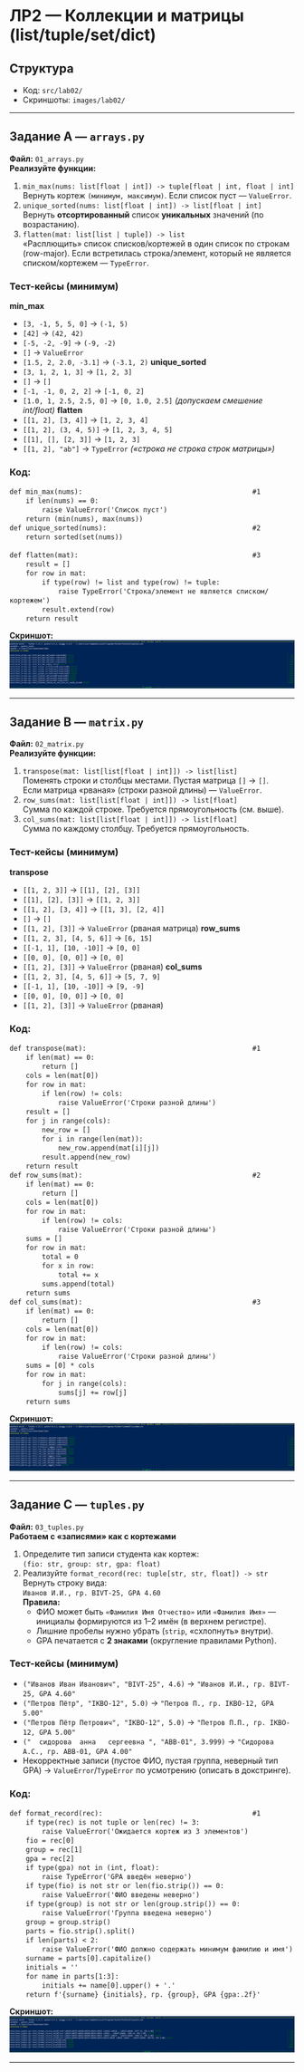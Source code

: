 # ЛР2 — Коллекции и матрицы (list/tuple/set/dict)

## Структура
- Код: `src/lab02/`
- Скриншоты: `images/lab02/`

---

## Задание A — `arrays.py`
**Файл:** `01_arrays.py`  
**Реализуйте функции:** 
1. `min_max(nums: list[float | int]) -> tuple[float | int, float | int]`  
   Вернуть кортеж `(минимум, максимум)`. Если список пуст — `ValueError`.
2. `unique_sorted(nums: list[float | int]) -> list[float | int]`  
   Вернуть **отсортированный** список **уникальных** значений (по возрастанию).
3. `flatten(mat: list[list | tuple]) -> list`  
   «Расплющить» список списков/кортежей в один список по строкам (row-major).
   Если встретилась строка/элемент, который не является списком/кортежем — `TypeError`.

### Тест-кейсы (минимум)
**min_max**
- `[3, -1, 5, 5, 0]` → `(-1, 5)`
- `[42]` → `(42, 42)`
- `[-5, -2, -9]` → `(-9, -2)`
- `[]` → `ValueError`
- `[1.5, 2, 2.0, -3.1]` → `(-3.1, 2)`
**unique_sorted**
- `[3, 1, 2, 1, 3]` → `[1, 2, 3]`
- `[]` → `[]`
- `[-1, -1, 0, 2, 2]` → `[-1, 0, 2]`
- `[1.0, 1, 2.5, 2.5, 0]` → `[0, 1.0, 2.5]` *(допускаем смешение int/float)*
**flatten**
- `[[1, 2], [3, 4]]` → `[1, 2, 3, 4]`
- `[[1, 2], (3, 4, 5)]` → `[1, 2, 3, 4, 5]`
- `[[1], [], [2, 3]]` → `[1, 2, 3]`
- `[[1, 2], "ab"]` → `TypeError` *(«строка не строка строк матрицы»)*

### Код:
```
def min_max(nums):                                          #1
    if len(nums) == 0:
        raise ValueError('Список пуст')
    return (min(nums), max(nums))
def unique_sorted(nums):                                    #2
    return sorted(set(nums))

def flatten(mat):                                           #3
    result = []
    for row in mat:
        if type(row) != list and type(row) != tuple:
            raise TypeError('Строка/элемент не является списком/кортежем')
        result.extend(row)
    return result
```

**Скриншот:**  
![Задание 1](../../images/lab02/1.png)

---

## Задание B — `matrix.py`
**Файл:** `02_matrix.py`  
**Реализуйте функции:**
1. `transpose(mat: list[list[float | int]]) -> list[list]`  
   Поменять строки и столбцы местами. Пустая матрица `[]` → `[]`.  
   Если матрица «рваная» (строки разной длины) — `ValueError`.
2. `row_sums(mat: list[list[float | int]]) -> list[float]`  
   Сумма по каждой строке. Требуется прямоугольность (см. выше).
3. `col_sums(mat: list[list[float | int]]) -> list[float]`  
   Сумма по каждому столбцу. Требуется прямоугольность.

### Тест-кейсы (минимум)
**transpose**
- `[[1, 2, 3]]` → `[[1], [2], [3]]`
- `[[1], [2], [3]]` → `[[1, 2, 3]]`
- `[[1, 2], [3, 4]]` → `[[1, 3], [2, 4]]`
- `[]` → `[]`
- `[[1, 2], [3]]` → `ValueError` (рваная матрица)
**row_sums**
- `[[1, 2, 3], [4, 5, 6]]` → `[6, 15]`
- `[[-1, 1], [10, -10]]` → `[0, 0]`
- `[[0, 0], [0, 0]]` → `[0, 0]`
- `[[1, 2], [3]]` → `ValueError` (рваная)
**col_sums**
- `[[1, 2, 3], [4, 5, 6]]` → `[5, 7, 9]`
- `[[-1, 1], [10, -10]]` → `[9, -9]`
- `[[0, 0], [0, 0]]` → `[0, 0]`
- `[[1, 2], [3]]` → `ValueError` (рваная)

### Код:
```
def transpose(mat):                                         #1
    if len(mat) == 0:
        return []
    cols = len(mat[0])
    for row in mat:
        if len(row) != cols:
            raise ValueError('Строки разной длины')
    result = []
    for j in range(cols):
        new_row = []
        for i in range(len(mat)):
            new_row.append(mat[i][j])
        result.append(new_row)
    return result
def row_sums(mat):                                          #2
    if len(mat) == 0:
        return []
    cols = len(mat[0])
    for row in mat:
        if len(row) != cols:
            raise ValueError('Строки разной длины')
    sums = []
    for row in mat:
        total = 0
        for x in row:
            total += x
        sums.append(total)
    return sums
def col_sums(mat):                                          #3
    if len(mat) == 0:
        return []
    cols = len(mat[0])
    for row in mat:
        if len(row) != cols:
            raise ValueError('Строки разной длины')
    sums = [0] * cols
    for row in mat:
        for j in range(cols):
            sums[j] += row[j]
    return sums
```
    
**Скриншот:**  
![Задание 2](../../images/lab02/2.png)

---

## Задание C — `tuples.py`
**Файл:** `03_tuples.py`  
**Работаем с «записями» как с кортежами** 
1. Определите тип записи студента как кортеж:  
   `(fio: str, group: str, gpa: float)`
2. Реализуйте `format_record(rec: tuple[str, str, float]) -> str`  
   Вернуть строку вида:  
   `Иванов И.И., гр. BIVT-25, GPA 4.60`  
   **Правила:**
   - ФИО может быть `«Фамилия Имя Отчество»` или `«Фамилия Имя»` — инициалы формируются из 1–2 имён (в верхнем регистре).
   - Лишние пробелы нужно убрать (`strip`, «схлопнуть» внутри).
   - GPA печатается с **2 знаками** (округление правилами Python).

### Тест-кейсы (минимум)
- `("Иванов Иван Иванович", "BIVT-25", 4.6)` → `"Иванов И.И., гр. BIVT-25, GPA 4.60"`
- `("Петров Пётр", "IKBO-12", 5.0)` → `"Петров П., гр. IKBO-12, GPA 5.00"`
- `("Петров Пётр Петрович", "IKBO-12", 5.0)` → `"Петров П.П., гр. IKBO-12, GPA 5.00"`
- `("  сидорова  анна   сергеевна ", "ABB-01", 3.999)` → `"Сидорова А.С., гр. ABB-01, GPA 4.00"`
- Некорректные записи (пустое ФИО, пустая группа, неверный тип GPA) → `ValueError`/`TypeError` по усмотрению (описать в докстринге).

### Код:
```
def format_record(rec):                                     #1
    if type(rec) is not tuple or len(rec) != 3:
        raise ValueError('Ожидается кортеж из 3 элементов')
    fio = rec[0]
    group = rec[1]
    gpa = rec[2]
    if type(gpa) not in (int, float):
        raise TypeError('GPA введён неверно')
    if type(fio) is not str or len(fio.strip()) == 0:
        raise ValueError('ФИО введены неверно')
    if type(group) is not str or len(group.strip()) == 0:
        raise ValueError('Группа введена неверно')
    group = group.strip()
    parts = fio.strip().split()
    if len(parts) < 2:
        raise ValueError('ФИО должно содержать минимум фамилию и имя')
    surname = parts[0].capitalize()
    initials = ''
    for name in parts[1:3]:
        initials += name[0].upper() + '.'
    return f'{surname} {initials}, гр. {group}, GPA {gpa:.2f}'
```
    
**Скриншот:**  
![Задание 3](../../images/lab02/3.png)

---
